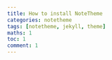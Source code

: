 ```yaml
---
title: How to install NoteTheme
categories: notetheme
tags: [notetheme, jekyll, theme]
maths: 1
toc: 1
comment: 1
---
```


